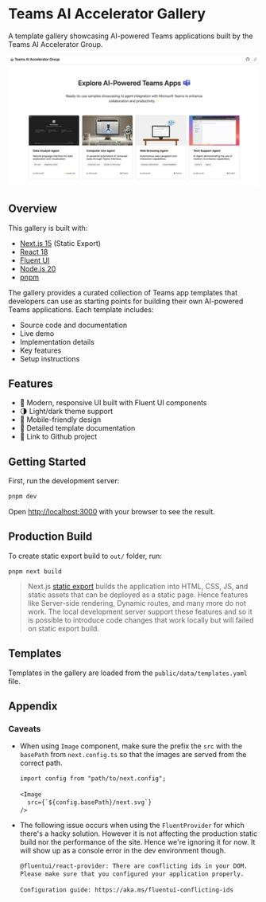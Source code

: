 # Teams AI Accelerator Gallery

A template gallery showcasing AI-powered Teams applications built by the Teams AI Accelerator Group.

![Template Gallery](assets/gallery-example.png)

## Overview

This gallery is built with:

- [Next.js 15](https://nextjs.org/) (Static Export)
- [React 18](https://react.dev/)
- [Fluent UI](https://react.fluentui.dev/)
- [Node.js 20](https://nodejs.org/)
- [pnpm](https://pnpm.io/)

The gallery provides a curated collection of Teams app templates that developers can use as starting points for building their own AI-powered Teams applications. Each template includes:

- Source code and documentation
- Live demo
- Implementation details
- Key features
- Setup instructions

## Features

- 🎨 Modern, responsive UI built with Fluent UI components
- 🌗 Light/dark theme support
- 📱 Mobile-friendly design
- 📖 Detailed template documentation
- 🚀 Link to Github project

## Getting Started

First, run the development server:

```bash
pnpm dev
```

Open [http://localhost:3000](http://localhost:3000) with your browser to see the result.


## Production Build

To create static export build to `out/` folder, run:

```
pnpm next build
```

> Next.js [static export](https://nextjs.org/docs/pages/building-your-application/deploying/static-exports) builds the 
> application into HTML, CSS, JS, and static assets that can be deployed as a static page. Hence features like 
> Server-side rendering, Dynamic routes, and many more do not work. The local development server support these features
> and so it is possible to introduce code changes that work locally but will failed on static export build. 

## Templates

Templates in the gallery are loaded from the `public/data/templates.yaml` file.

## Appendix

### Caveats

* When using `Image` component, make sure the prefix the `src` with the `basePath` from `next.config.ts` so that the images are served from the correct path.

  ```tsx
  import config from "path/to/next.config";

  <Image
    src={`${config.basePath}/next.svg`}
  />
  ```

* The following issue occurs when using the `FluentProvider` for which there's a hacky solution. However it is not affecting the production static build nor the performance of the site. Hence we're ignoring it for now. It will show up as a console error in the dev environment though.

  ```
  @fluentui/react-provider: There are conflicting ids in your DOM. Please make sure that you configured your application properly. 
  
  Configuration guide: https://aka.ms/fluentui-conflicting-ids
  ```
